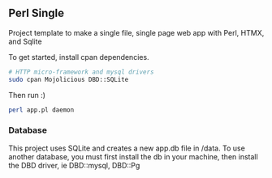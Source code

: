 ## Perl Single

Project template to make a single file, single page web app with Perl, HTMX, and Sqlite

To get started, install cpan dependencies.


```bash
# HTTP micro-framework and mysql drivers
sudo cpan Mojolicious DBD::SQLite
```

Then run :)

```bash
perl app.pl daemon
```

### Database
This project uses SQLite and creates a new app.db file in /data. To use another database, you must first install the db in your machine, then install the DBD driver, ie DBD::mysql, DBD::Pg
